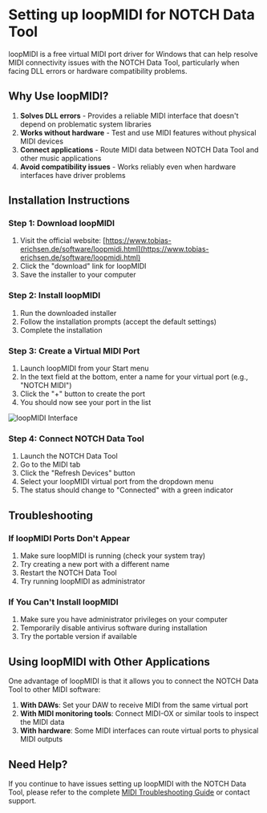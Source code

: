 # Setting up loopMIDI for NOTCH Data Tool

loopMIDI is a free virtual MIDI port driver for Windows that can help resolve MIDI connectivity issues with the NOTCH Data Tool, particularly when facing DLL errors or hardware compatibility problems.

## Why Use loopMIDI?

1. **Solves DLL errors** - Provides a reliable MIDI interface that doesn't depend on problematic system libraries
2. **Works without hardware** - Test and use MIDI features without physical MIDI devices
3. **Connect applications** - Route MIDI data between NOTCH Data Tool and other music applications
4. **Avoid compatibility issues** - Works reliably even when hardware interfaces have driver problems

## Installation Instructions

### Step 1: Download loopMIDI

1. Visit the official website: [https://www.tobias-erichsen.de/software/loopmidi.html](https://www.tobias-erichsen.de/software/loopmidi.html)
2. Click the "download" link for loopMIDI
3. Save the installer to your computer

### Step 2: Install loopMIDI

1. Run the downloaded installer
2. Follow the installation prompts (accept the default settings)
3. Complete the installation

### Step 3: Create a Virtual MIDI Port

1. Launch loopMIDI from your Start menu
2. In the text field at the bottom, enter a name for your virtual port (e.g., "NOTCH MIDI")
3. Click the "+" button to create the port
4. You should now see your port in the list

![loopMIDI Interface](https://www.tobias-erichsen.de/wp-content/uploads/2020/01/loopmidi.png)

### Step 4: Connect NOTCH Data Tool

1. Launch the NOTCH Data Tool
2. Go to the MIDI tab
3. Click the "Refresh Devices" button
4. Select your loopMIDI virtual port from the dropdown menu
5. The status should change to "Connected" with a green indicator

## Troubleshooting

### If loopMIDI Ports Don't Appear

1. Make sure loopMIDI is running (check your system tray)
2. Try creating a new port with a different name
3. Restart the NOTCH Data Tool
4. Try running loopMIDI as administrator

### If You Can't Install loopMIDI

1. Make sure you have administrator privileges on your computer
2. Temporarily disable antivirus software during installation
3. Try the portable version if available

## Using loopMIDI with Other Applications

One advantage of loopMIDI is that it allows you to connect the NOTCH Data Tool to other MIDI software:

1. **With DAWs**: Set your DAW to receive MIDI from the same virtual port
2. **With MIDI monitoring tools**: Connect MIDI-OX or similar tools to inspect the MIDI data
3. **With hardware**: Some MIDI interfaces can route virtual ports to physical MIDI outputs

## Need Help?

If you continue to have issues setting up loopMIDI with the NOTCH Data Tool, please refer to the complete [MIDI Troubleshooting Guide](MIDI_TROUBLESHOOTING.md) or contact support.
